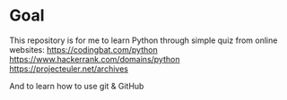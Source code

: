 # Goal
This repository is for me to learn Python through simple quiz from online websites:
https://codingbat.com/python
https://www.hackerrank.com/domains/python
https://projecteuler.net/archives

And to learn how to use git & GitHub